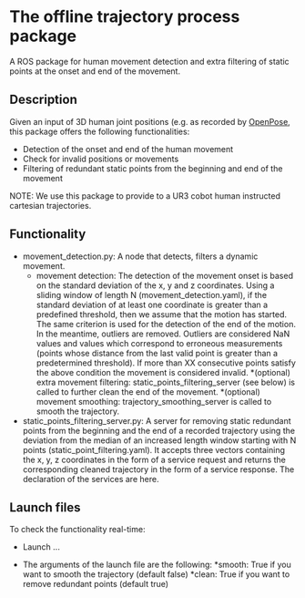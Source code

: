 # The offline trajectory process package
A ROS package for human movement detection and extra filtering of static points at the onset and end of the movement.

## Description

Given an input of 3D human joint positions (e.g. as recorded by [OpenPose](https://github.com/Roboskel-Manipulation/openpose_3D_localization), this package offers the following functionalities:
* Detection of the onset and end of the human movement
* Check for invalid positions or movements
* Filtering of redundant static points from the beginning and end of the movement 

NOTE: We use this package to provide to a UR3 cobot human instructed cartesian trajectories. 
## Functionality
* movement_detection.py: A node that detects, filters a dynamic movement.
	* movement detection: The detection of the movement onset is based on the standard deviation of the x, y and z coordinates. Using a sliding window of length N (movement_detection.yaml), if the standard deviation of at least one coordinate is greater than a predefined threshold, then we assume that the motion has started. The same criterion is used for the detection of the end of the motion. In the meantime, outliers are removed. Outliers are considered NaN values and values which correspond to erroneous measurements (points whose distance from the last valid point is greater than a predetermined threshold). If more than XX consecutive points satisfy the above condition the movement is considered invalid.
	*(optional) extra movement filtering: static_points_filtering_server (see below) is called to further clean the end of the movement.
	*(optional) movement smoothing: trajectory_smoothing_server is called to smooth the trajectory.
* static_points_filtering_server.py: A server for removing static redundant points from the beginning and the end of a recorded trajectory using the deviation from the median of an increased length window starting with N points (static_point_filtering.yaml).  It accepts three vectors containing the x, y, z coordinates in the form of a service request and returns the corresponding cleaned trajectory in the form of a service response. The declaration of the services are here.

## Launch files
To check the functionality real-time:
* Launch ...

* The arguments of the launch file are the following:
	*smooth: True if you want to smooth the trajectory (default false)
	*clean: True if you want to remove redundant points (default true)
